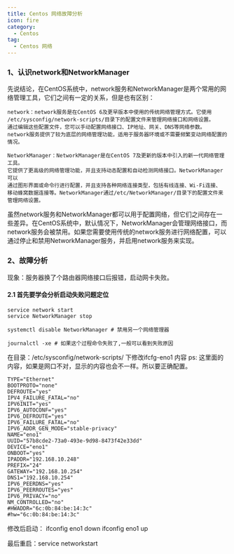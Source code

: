 ```yaml
---
title: Centos 网络故障分析
icon: fire
category:
  - Centos
tag:
  - Centos 网络
---
```


### 1、认识network和NetworkManager
先说结论，在CentOS系统中，network服务和NetworkManager是两个常用的网络管理工具，它们之间有一定的关系，但是也有区别：

```textmate
network：network服务是在CentOS 6及更早版本中使用的传统网络管理方式。它使用
/etc/sysconfig/network-scripts/目录下的配置文件来管理网络接口和网络设置。
通过编辑这些配置文件，您可以手动配置网络接口、IP地址、网关、DNS等网络参数。
network服务提供了较为底层的网络管理功能，适用于服务器环境或不需要频繁变动网络配置的情况。
```

```textmate
NetworkManager：NetworkManager是在CentOS 7及更新的版本中引入的新一代网络管理工具。
它提供了更高级的网络管理功能，并且支持动态配置和自动检测网络接口。NetworkManager可以
通过图形界面或命令行进行配置，并且支持各种网络连接类型，包括有线连接、Wi-Fi连接、
移动蜂窝数据连接等。NetworkManager通过/etc/NetworkManager/目录下的配置文件来管理网络设置。
```

虽然network服务和NetworkManager都可以用于配置网络，但它们之间存在一些差异。在CentOS系统中，默认情况下，NetworkManager会管理网络接口，而network服务会被禁用。如果您需要使用传统的network服务进行网络配置，可以通过停止和禁用NetworkManager服务，并启用network服务来实现。

### 2、故障分析
现象：服务器换了个路由器网络接口后报错，启动网卡失败。

#### 2.1 首先要学会分析启动失败问题定位
    service network start
    service NetworkManager stop

    systemctl disable NetworkManager # 禁用另一个网络管理器

    journalctl -xe # 如果这个过程命令失败了,一般可以看到失败原因


在目录：/etc/sysconfig/network-scripts/ 下修改ifcfg-eno1 内容
ps: 这里面的内容，如果是网口不对，显示的内容也会不一样。所以要正确配置。

```editorconfig
TYPE="Ethernet"
BOOTPROTO="none"
DEFROUTE="yes"
IPV4_FAILURE_FATAL="no"
IPV6INIT="yes"
IPV6_AUTOCONF="yes"
IPV6_DEFROUTE="yes"
IPV6_FAILURE_FATAL="no"
IPV6_ADDR_GEN_MODE="stable-privacy"
NAME="eno1"
UUID="57b8cde2-73a0-493e-9d98-8473f42e33dd"
DEVICE="eno1"
ONBOOT="yes"
IPADDR="192.168.10.248"
PREFIX="24"
GATEWAY="192.168.10.254"
DNS1="192.168.10.254"
IPV6_PEERDNS="yes"
IPV6_PEERROUTES="yes"
IPV6_PRIVACY="no"
NM_CONTROLLED="no"
#HWADDR="6c:0b:84:be:14:3c"
#hw="6c:0b:84:be:14:3c"
```
修改后启动：
ifconfig eno1 down
ifconfig eno1 up

最后重启：service networkstart